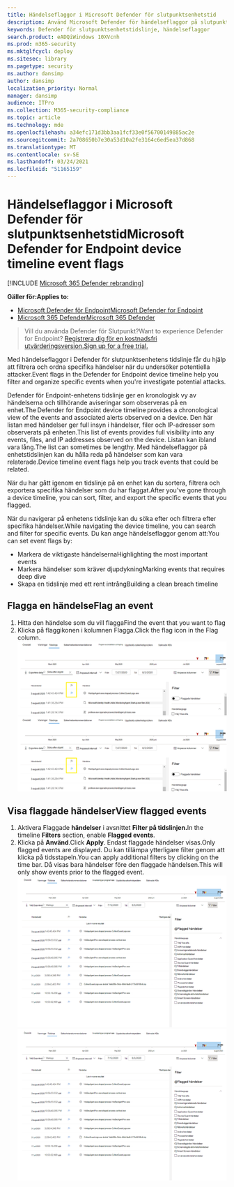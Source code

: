 ```yaml
---
title: Händelseflaggor i Microsoft Defender för slutpunktsenhetstid
description: Använd Microsoft Defender för händelseflaggor på slutpunktsenhetens tidslinje för att
keywords: Defender för slutpunktsenhetstidslinje, händelseflaggor
search.product: eADQiWindows 10XVcnh
ms.prod: m365-security
ms.mktglfcycl: deploy
ms.sitesec: library
ms.pagetype: security
ms.author: dansimp
author: dansimp
localization_priority: Normal
manager: dansimp
audience: ITPro
ms.collection: M365-security-compliance
ms.topic: article
ms.technology: mde
ms.openlocfilehash: a34efc171d3bb3aa1fcf33e0f56700149885ac2e
ms.sourcegitcommit: 2a708650b7e30a53d10a2fe3164c6ed5ea37d868
ms.translationtype: MT
ms.contentlocale: sv-SE
ms.lasthandoff: 03/24/2021
ms.locfileid: "51165159"
---
```

# <a name="microsoft-defender-for-endpoint-device-timeline-event-flags"></a><span data-ttu-id="a2e4c-104">Händelseflaggor i Microsoft Defender för slutpunktsenhetstid</span><span class="sxs-lookup"><span data-stu-id="a2e4c-104">Microsoft Defender for Endpoint device timeline event flags</span></span>

[!INCLUDE [Microsoft 365 Defender rebranding](../../includes/microsoft-defender.md)]

<span data-ttu-id="a2e4c-105">**Gäller för:**</span><span class="sxs-lookup"><span data-stu-id="a2e4c-105">**Applies to:**</span></span>
- [<span data-ttu-id="a2e4c-106">Microsoft Defender för Endpoint</span><span class="sxs-lookup"><span data-stu-id="a2e4c-106">Microsoft Defender for Endpoint</span></span>](https://go.microsoft.com/fwlink/p/?linkid=2154037)
- [<span data-ttu-id="a2e4c-107">Microsoft 365 Defender</span><span class="sxs-lookup"><span data-stu-id="a2e4c-107">Microsoft 365 Defender</span></span>](https://go.microsoft.com/fwlink/?linkid=2118804)

><span data-ttu-id="a2e4c-108">Vill du använda Defender för Slutpunkt?</span><span class="sxs-lookup"><span data-stu-id="a2e4c-108">Want to experience Defender for Endpoint?</span></span> [<span data-ttu-id="a2e4c-109">Registrera dig för en kostnadsfri utvärderingsversion.</span><span class="sxs-lookup"><span data-stu-id="a2e4c-109">Sign up for a free trial.</span></span>](https://www.microsoft.com/microsoft-365/windows/microsoft-defender-atp?ocid=docs-wdatp-assignaccess-abovefoldlink)

<span data-ttu-id="a2e4c-110">Med händelseflaggor i Defender för slutpunktsenhetens tidslinje får du hjälp att filtrera och ordna specifika händelser när du undersöker potentiella attacker.</span><span class="sxs-lookup"><span data-stu-id="a2e4c-110">Event flags in the Defender for Endpoint device timeline help you filter and organize specific events when you're  investigate potential attacks.</span></span>

<span data-ttu-id="a2e4c-111">Defender för Endpoint-enhetens tidslinje ger en kronologisk vy av händelserna och tillhörande aviseringar som observeras på en enhet.</span><span class="sxs-lookup"><span data-stu-id="a2e4c-111">The Defender for Endpoint device timeline provides a chronological view of the events and associated alerts observed on a device.</span></span> <span data-ttu-id="a2e4c-112">Den här listan med händelser ger full insyn i händelser, filer och IP-adresser som observerats på enheten.</span><span class="sxs-lookup"><span data-stu-id="a2e4c-112">This list of events provides full visibility into any events, files, and IP addresses observed on the device.</span></span> <span data-ttu-id="a2e4c-113">Listan kan ibland vara lång.</span><span class="sxs-lookup"><span data-stu-id="a2e4c-113">The list can sometimes be lengthy.</span></span> <span data-ttu-id="a2e4c-114">Med händelseflaggor på enhetstidslinjen kan du hålla reda på händelser som kan vara relaterade.</span><span class="sxs-lookup"><span data-stu-id="a2e4c-114">Device timeline event flags help you track events that could be related.</span></span> 

<span data-ttu-id="a2e4c-115">När du har gått igenom en tidslinje på en enhet kan du sortera, filtrera och exportera specifika händelser som du har flaggat.</span><span class="sxs-lookup"><span data-stu-id="a2e4c-115">After you've gone through a device timeline, you can sort, filter, and export the specific events that you flagged.</span></span>

<span data-ttu-id="a2e4c-116">När du navigerar på enhetens tidslinje kan du söka efter och filtrera efter specifika händelser.</span><span class="sxs-lookup"><span data-stu-id="a2e4c-116">While navigating the device timeline, you can search and filter for specific events.</span></span> <span data-ttu-id="a2e4c-117">Du kan ange händelseflaggor genom att:</span><span class="sxs-lookup"><span data-stu-id="a2e4c-117">You can set event flags by:</span></span> 

- <span data-ttu-id="a2e4c-118">Markera de viktigaste händelserna</span><span class="sxs-lookup"><span data-stu-id="a2e4c-118">Highlighting the most important events</span></span> 
- <span data-ttu-id="a2e4c-119">Markera händelser som kräver djupdykning</span><span class="sxs-lookup"><span data-stu-id="a2e4c-119">Marking events that requires deep dive</span></span> 
- <span data-ttu-id="a2e4c-120">Skapa en tidslinje med ett rent intrång</span><span class="sxs-lookup"><span data-stu-id="a2e4c-120">Building a clean breach timeline</span></span>



## <a name="flag-an-event"></a><span data-ttu-id="a2e4c-121">Flagga en händelse</span><span class="sxs-lookup"><span data-stu-id="a2e4c-121">Flag an event</span></span>
1. <span data-ttu-id="a2e4c-122">Hitta den händelse som du vill flagga</span><span class="sxs-lookup"><span data-stu-id="a2e4c-122">Find the event that you want to flag</span></span>
2. <span data-ttu-id="a2e4c-123">Klicka på flaggikonen i kolumnen Flagga.</span><span class="sxs-lookup"><span data-stu-id="a2e4c-123">Click the flag icon in the Flag column.</span></span> 
<span data-ttu-id="a2e4c-124">![Bild av tidslinjeflaggan på enheten](images/device-flags.png)</span><span class="sxs-lookup"><span data-stu-id="a2e4c-124">![Image of device timeline flag](images/device-flags.png)</span></span>

## <a name="view-flagged-events"></a><span data-ttu-id="a2e4c-125">Visa flaggade händelser</span><span class="sxs-lookup"><span data-stu-id="a2e4c-125">View flagged events</span></span>  
1. <span data-ttu-id="a2e4c-126">Aktivera Flaggade **händelser** i avsnittet **Filter på tidslinjen.**</span><span class="sxs-lookup"><span data-stu-id="a2e4c-126">In the timeline **Filters** section, enable **Flagged events**.</span></span>
2. <span data-ttu-id="a2e4c-127">Klicka på **Använd**.</span><span class="sxs-lookup"><span data-stu-id="a2e4c-127">Click **Apply**.</span></span> <span data-ttu-id="a2e4c-128">Endast flaggade händelser visas.</span><span class="sxs-lookup"><span data-stu-id="a2e4c-128">Only flagged events are displayed.</span></span>
<span data-ttu-id="a2e4c-129">Du kan tillämpa ytterligare filter genom att klicka på tidsstapeln.</span><span class="sxs-lookup"><span data-stu-id="a2e4c-129">You can apply additional filters by clicking on the time bar.</span></span> <span data-ttu-id="a2e4c-130">Då visas bara händelser före den flaggade händelsen.</span><span class="sxs-lookup"><span data-stu-id="a2e4c-130">This will only show events prior to the flagged event.</span></span>  
<span data-ttu-id="a2e4c-131">![Bild av enhetens tidslinjeflagga med filter på](images/device-flag-filter.png)</span><span class="sxs-lookup"><span data-stu-id="a2e4c-131">![Image of device timeline flag with filter on](images/device-flag-filter.png)</span></span>
